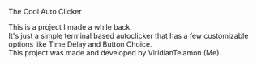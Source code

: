The Cool Auto Clicker

This is a project I made a while back.  
It's just a simple terminal based autoclicker that has a few customizable options like Time Delay and Button Choice.  
This project was made and developed by ViridianTelamon (Me).
